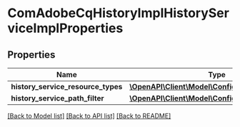 # ComAdobeCqHistoryImplHistoryServiceImplProperties

## Properties
Name | Type | Description | Notes
------------ | ------------- | ------------- | -------------
**history_service_resource_types** | [**\OpenAPI\Client\Model\ConfigNodePropertyArray**](ConfigNodePropertyArray.md) |  | [optional] 
**history_service_path_filter** | [**\OpenAPI\Client\Model\ConfigNodePropertyArray**](ConfigNodePropertyArray.md) |  | [optional] 

[[Back to Model list]](../README.md#documentation-for-models) [[Back to API list]](../README.md#documentation-for-api-endpoints) [[Back to README]](../README.md)


